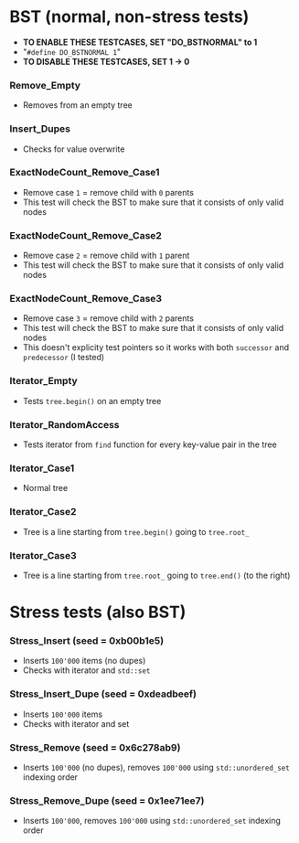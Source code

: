 # BST (normal, non-stress tests)
- **TO ENABLE THESE TESTCASES, SET "DO_BSTNORMAL" to 1** 
- "`#define DO_BSTNORMAL 1`"
- **TO DISABLE THESE TESTCASES, SET 1 -> 0**

### Remove_Empty
- Removes from an empty tree

### Insert_Dupes
- Checks for value overwrite

### ExactNodeCount_Remove_Case1
- Remove case `1` = remove child with `0` parents
- This test will check the BST to make sure that it consists of only valid nodes

### ExactNodeCount_Remove_Case2
- Remove case `2` = remove child with `1` parent
- This test will check the BST to make sure that it consists of only valid nodes

### ExactNodeCount_Remove_Case3
- Remove case `3` = remove child with `2` parents
- This test will check the BST to make sure that it consists of only valid nodes
- This doesn't explicity test pointers so it works with both `successor` and `predecessor` (I tested)

### Iterator_Empty
- Tests `tree.begin()` on an empty tree

### Iterator_RandomAccess
- Tests iterator from `find` function for every key-value pair in the tree

### Iterator_Case1
- Normal tree

### Iterator_Case2
- Tree is a line starting from `tree.begin()` going to `tree.root_`

### Iterator_Case3
- Tree is a line starting from `tree.root_` going to `tree.end()` (to the right)


# Stress tests (also BST)

### Stress_Insert (seed = 0xb00b1e5)
- Inserts `100'000` items (no dupes)
- Checks with iterator and `std::set`

### Stress_Insert_Dupe (seed = 0xdeadbeef)
- Inserts `100'000` items
- Checks with iterator and set

### Stress_Remove (seed = 0x6c278ab9)
- Inserts `100'000` (no dupes), removes `100'000` using `std::unordered_set` indexing order

### Stress_Remove_Dupe (seed = 0x1ee71ee7)
- Inserts `100'000`, removes `100'000` using `std::unordered_set` indexing order